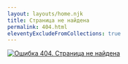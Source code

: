 ```yaml
---
layout: layouts/home.njk
title: Страница не найдена
permalink: 404.html
eleventyExcludeFromCollections: true
---
```


<link rel="stylesheet" href="{{ '/styles/404.css' | url }}">

[![Ошибка 404. Страница не найдена](/images/404.png)](https://davidkistauri.ru)
